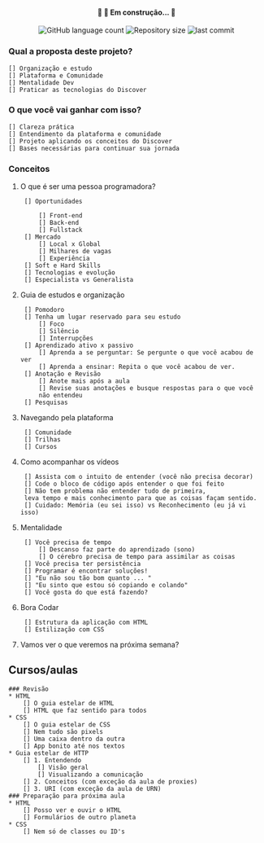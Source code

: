 <h4 align="center"> 
	🚧 🚀 Em construção... 🚧
</h4>

<p align="center">
  <img alt="GitHub language count" src="https://img.shields.io/static/v1?label=languague&message=1&color=green&style=for-the-badge&logo=ghost">
  
  <img alt="Repository size" src="https://img.shields.io/static/v1?label=repo-size&message=00.0mb&color=grenn&style=for-the-badge&logo=ghost">
  
  <img alt="last commit" src="https://img.shields.io/static/v1?label=last-commit&message=September 2021&color=green&style=for-the-badge&logo=ghost">
</p>

### Qual a proposta deste projeto?

	[] Organização e estudo
	[] Plataforma e Comunidade
	[] Mentalidade Dev
	[] Praticar as tecnologias do Discover

### O que você vai ganhar com isso?
	[] Clareza prática
	[] Entendimento da plataforma e comunidade 
	[] Projeto aplicando os conceitos do Discover
	[] Bases necessárias para continuar sua jornada
	

### Conceitos

1. O que é ser uma pessoa programadora?

		[] Oportunidades
	
			[] Front-end
			[] Back-end
			[] Fullstack
		[] Mercado
			[] Local x Global
			[] Milhares de vagas
			[] Experiência
		[] Soft e Hard Skills
		[] Tecnologias e evolução
		[] Especialista vs Generalista

2. Guia de estudos e organização

		[] Pomodoro
		[] Tenha um lugar reservado para seu estudo
			[] Foco
			[] Silêncio
			[] Interrupções
		[] Aprendizado ativo x passivo
			[] Aprenda a se perguntar: Se pergunte o que você acabou de ver
			[] Aprenda a ensinar: Repita o que você acabou de ver.
		[] Anotação e Revisão
			[] Anote mais após a aula
			[] Revise suas anotações e busque respostas para o que você
			não entendeu
		[] Pesquisas

3. Navegando pela plataforma

		[] Comunidade
		[] Trilhas
		[] Cursos

4. Como acompanhar os vídeos

		[] Assista com o intuito de entender (você não precisa decorar)
		[] Code o bloco de código após entender o que foi feito
		[] Não tem problema não entender tudo de primeira, 
		leva tempo e mais conhecimento para que as coisas façam sentido.
		[] Cuidado: Memória (eu sei isso) vs Reconhecimento (eu já vi isso)

5. Mentalidade

		[] Você precisa de tempo
			[] Descanso faz parte do aprendizado (sono)
			[] O cérebro precisa de tempo para assimilar as coisas
		[] Você precisa ter persistência
		[] Programar é encontrar soluções!
		[] "Eu não sou tão bom quanto ... "
		[] "Eu sinto que estou só copiando e colando"
		[] Você gosta do que está fazendo?

6. Bora Codar

		[] Estrutura da aplicação com HTML
		[] Estilização com CSS


7. Vamos ver o que veremos na próxima semana?

## Cursos/aulas
	### Revisão
	* HTML
		[] O guia estelar de HTML
		[] HTML que faz sentido para todos
	* CSS
		[] O guia estelar de CSS
		[] Nem tudo são pixels
		[] Uma caixa dentro da outra
		[] App bonito até nos textos
	* Guia estelar de HTTP
		[] 1. Entendendo
			[] Visão geral
			[] Visualizando a comunicação
		[] 2. Conceitos (com exceção da aula de proxies)
		[] 3. URI (com exceção da aula de URN)
	### Preparação para próxima aula
	* HTML
		[] Posso ver e ouvir o HTML
		[] Formulários de outro planeta
	* CSS
		[] Nem só de classes ou ID's
